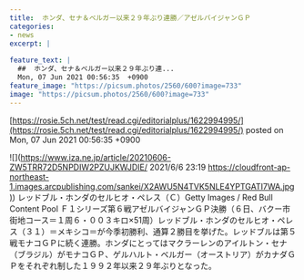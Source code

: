 ```yaml
---
title:  ホンダ、セナ＆ベルガー以来２９年ぶり連勝／アゼルバイジャンＧＰ  
categories:
- news
excerpt: |
  
feature_text: |
  ##  ホンダ、セナ＆ベルガー以来２９年ぶり連...
  Mon, 07 Jun 2021 00:56:35  +0900
feature_image: "https://picsum.photos/2560/600?image=733"
image: "https://picsum.photos/2560/600?image=733"
---
```


[https://rosie.5ch.net/test/read.cgi/editorialplus/1622994995/](https://rosie.5ch.net/test/read.cgi/editorialplus/1622994995/)
posted on Mon, 07 Jun 2021 00:56:35  +0900

<!--more-->

![](https://www.iza.ne.jp/article/20210606-ZW5TRR72D5NPDIW2PZUJKWJDIE/ 2021/6/6 23:19 [https://cloudfront-ap-northeast-1.images.arcpublishing.com/sankei/X2AWU5N4TVK5NLE4YPTGATI7WA.jpg)](https://cloudfront-ap-northeast-1.images.arcpublishing.com/sankei/X2AWU5N4TVK5NLE4YPTGATI7WA.jpg)) レッドブル・ホンダのセルヒオ・ペレス（Ｃ）Getty Images / Red Bull Content Pool Ｆ１シリーズ第６戦アゼルバイジャンＧＰ決勝（６日、バクー市街地コース＝１周６・００３キロ×51周）レッドブル・ホンダのセルヒオ・ペレス（３１）＝メキシコ＝が今季初勝利、通算２勝目を挙げた。レッドブルは第５戦モナコＧＰに続く連勝。ホンダにとってはマクラーレンのアイルトン・セナ（ブラジル）がモナコＧＰ、ゲルハルト・ベルガー（オーストリア）がカナダＧＰをそれぞれ制した１９９２年以来２９年ぶりとなった。

